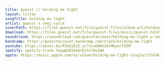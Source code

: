 ```yaml
---
title: guesst // holding me tight
layout: listen
songTitle: holding me tight
artist: guesst x semi-cycle
coverPath: https://files.guesst.net/file/guesst-files/album-art/holding-me-tight-cover.jpeg
download: https://files.guesst.net/file/guesst-files/music/guesst-holding-me-tight.aif
soundcloud: https://soundcloud.com/guesstaccount/holding-me-tight-w-semicycle/
bandcamp: https://guesstaccount.bandcamp.com/track/holding-me-tight
youtube: https://youtu.be/PZo6jDjE_uc?si=OdKh2mlMmyorF2EM
spotify: spotify:track:7npqW2032e0rE1Tv70y2Wd
apple: https://music.apple.com/us/album/holding-me-tight-single/1734362202?ls=1
---
```

